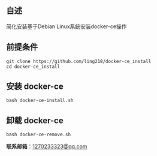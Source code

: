 ## 自述
简化安装基于Debian Linux系统安装docker-ce操作

## 前提条件
```
git clone https://github.com/ling218/docker-ce_install
cd docker-ce_install
```

## 安装 docker-ce
```
bash docker-ce-install.sh
```

## 卸载 docker-ce
```
bash docker-ce-remove.sh
```

**联系邮箱**：1270233323@qq.com


